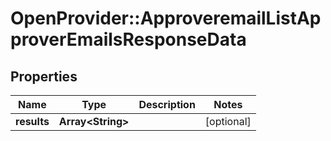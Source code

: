 # OpenProvider::ApproveremailListApproverEmailsResponseData

## Properties
Name | Type | Description | Notes
------------ | ------------- | ------------- | -------------
**results** | **Array&lt;String&gt;** |  | [optional] 

